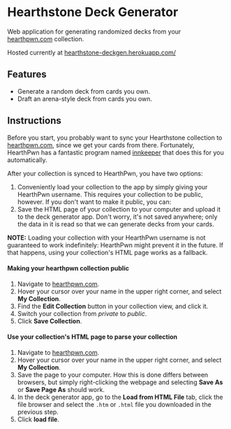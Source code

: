 # Hearthstone Deck Generator

Web application for generating randomized decks from your [hearthpwn.com](http://hearthpwn.com) collection.

Hosted currently at [hearthstone-deckgen.herokuapp.com/](http://hearthstone-deckgen.herokuapp.com/)

## Features

* Generate a random deck from cards you own.
* Draft an arena-style deck from cards you own.

## Instructions

Before you start, you probably want to sync your Hearthstone collection to
[hearthpwn.com](http://hearthpwn.com), since we get your cards from there. Fortunately, HearthPwn 
has a fantastic program named [innkeeper](http://www.innkeeper.com/) that does this for you automatically.

After your collection is synced to HearthPwn, you have two options:  
1. Conveniently load your collection to the app by simply giving your HearthPwn username.
This requires your collection to be public, however. If you don't want to make it public, you can:
2. Save the HTML page of your collection to your computer and upload it to the deck 
generator app. Don't worry, it's not saved anywhere; only the data in it is read so that 
we can generate decks from your cards.

**NOTE:** Loading your collection with your HearthPwn username is not guaranteed to work
indefinitely: HearthPwn might prevent it in the future. If that happens, using your collection's 
HTML page works as a fallback.

#### Making your hearthpwn collection public

1. Navigate to [hearthpwn.com](http://hearthpwn.com).
2. Hover your cursor over your name in the upper right corner, and select **My Collection**.
3. Find the **Edit Collection** button in your collection view, and click it.
4. Switch your collection from *private* to *public*.
5. Click **Save Collection**.

#### Use your collection's HTML page to parse your collection

1. Navigate to [hearthpwn.com](http://hearthpwn.com).
2. Hover your cursor over your name in the upper right corner, and select **My Collection**.
3. Save the page to your computer. How this is done differs between browsers, but simply
right-clicking the webpage and selecting **Save As** or **Save Page As** should work.
4. In the deck generator app, go to the **Load from HTML File** tab, click the file browser
and select the `.htm` or `.html` file you downloaded in the previous step.
5. Click **load file**.
